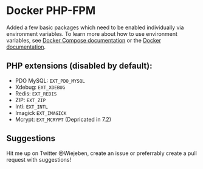 # Docker PHP-FPM
Added a few basic packages which need to be enabled individually via environment variables. To learn more about how to use environment variables, see [Docker Compose documentation](https://docs.docker.com/compose/environment-variables/) or the [Docker documentation](https://docs.docker.com/engine/reference/run/#env-environment-variables).

## PHP extensions (disabled by default):
- PDO MySQL: `EXT_PDO_MYSQL`
- Xdebug: `EXT_XDEBUG`
- Redis: `EXT_REDIS`
- ZIP: `EXT_ZIP`
- Intl: `EXT_INTL`
- Imagick `EXT_IMAGICK`
- Mcrypt: `EXT_MCRYPT` (Depricated in 7.2)


## Suggestions
Hit me up on Twitter @Wiejeben, create an issue or preferrably create a pull request with suggestions!
